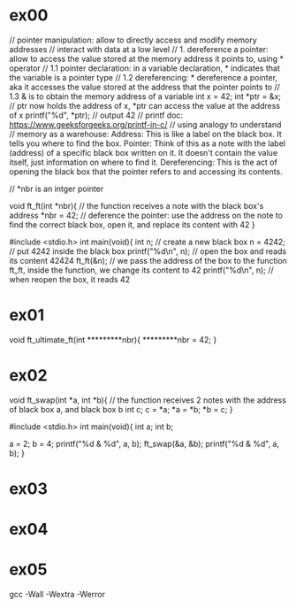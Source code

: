  # ex00
// pointer manipulation: allow to directly access and modify memory addresses
// interact with data at a low level
// 1. dereference a pointer: allow to access the value stored at the memory address it points to, using * operator
// 1.1 pointer declaration: in a variable declaration, * indicates that the variable is a pointer type
// 1.2 dereferencing: * dereference a pointer, aka it accesses the value stored at the address that the pointer points to
// 1.3 & is to obtain the memory address of a variable
int x = 42;
int *ptr = &x; // ptr now holds the address of x, *ptr can access the value at the address of x
printf("%d", *ptr); // output 42
// printf doc: https://www.geeksforgeeks.org/printf-in-c/
// using analogy to understand
// memory as a warehouse: 
Address: This is like a label on the black box. It tells you where to find the box.
Pointer: Think of this as a note with the label (address) of a specific black box written on it. It doesn't contain the value itself, just information on where to find it.
Dereferencing: This is the act of opening the black box that the pointer refers to and accessing its contents.


// *nbr is an intger pointer

void ft_ft(int *nbr){ // the function receives a note with the black box's address
  *nbr = 42; // deference the pointer: use the address on the note to find the correct black box, open it, and replace its content with 42
}

#include <stdio.h>
int main(void){
  int n; // create a new black box
  n = 4242; // put 4242 inside the black box
  printf("%d\n", n); // open the box and reads its content 42424
  ft_ft(&n); // we pass the address of the box to the function ft_ft, inside the function, we change its content to 42
  printf("%d\n", n); // when reopen the box, it reads 42


# ex01

void ft_ultimate_ft(int *********nbr){
  *********nbr = 42;
}

# ex02

void ft_swap(int *a, int *b){ // the function receives 2 notes with the address of black box a, and black box b
  int c;
  c = *a;
  *a = *b;
  *b = c;
}

#include <stdio.h>
int main(void){
  int a;
  int b;

  a = 2;
  b = 4;
  printf("%d & %d", a, b);
  ft_swap(&a, &b);
  printf("%d & %d", a, b);
}


# ex03


# ex04


# ex05

gcc -Wall -Wextra -Werror



